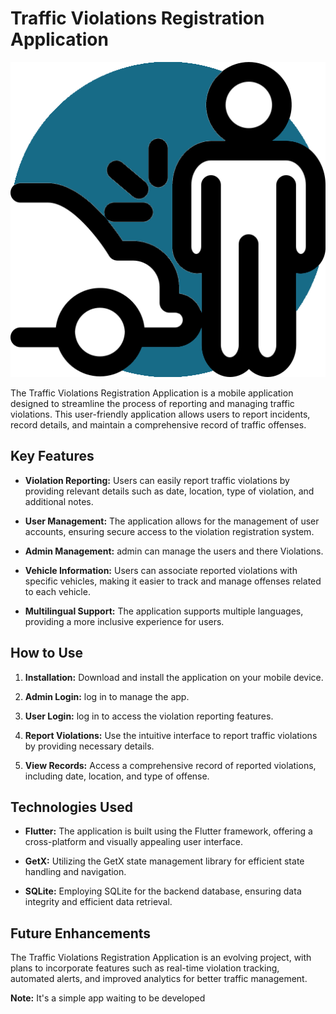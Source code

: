 # Traffic Violations Registration Application

![Splash Image](images/splash.png)

The Traffic Violations Registration Application is a mobile application designed to streamline the process of reporting and managing traffic violations. This user-friendly application allows users to report incidents, record details, and maintain a comprehensive record of traffic offenses.

## Key Features

- **Violation Reporting:** Users can easily report traffic violations by providing relevant details such as date, location, type of violation, and additional notes.

  
- **User Management:** The application allows for the management of user accounts, ensuring secure access to the violation registration system.

- **Admin Management:** admin can manage the users and there Violations.
  
- **Vehicle Information:** Users can associate reported violations with specific vehicles, making it easier to track and manage offenses related to each vehicle.

- **Multilingual Support:** The application supports multiple languages, providing a more inclusive experience for users.

## How to Use

1. **Installation:** Download and install the application on your mobile device.

2. **Admin Login:** log in to manage the app.

3. **User Login:** log in to access the violation reporting features.

4. **Report Violations:** Use the intuitive interface to report traffic violations by providing necessary details.

5. **View Records:** Access a comprehensive record of reported violations, including date, location, and type of offense.


## Technologies Used

- **Flutter:** The application is built using the Flutter framework, offering a cross-platform and visually appealing user interface.

- **GetX:** Utilizing the GetX state management library for efficient state handling and navigation.

- **SQLite:** Employing SQLite for the backend database, ensuring data integrity and efficient data retrieval.

## Future Enhancements

The Traffic Violations Registration Application is an evolving project, with plans to incorporate features such as real-time violation tracking, automated alerts, and improved analytics for better traffic management.

**Note:** It's a simple app waiting to be developed 
